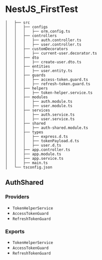 # NestJS_FirstTest
```
│   ├── src
│   │   ├── configs
│   │   │   ├── orm.config.ts
│   │   ├── controllers
│   │   │   ├── auth.controller.ts
│   │   │   ├── user.controller.ts
│   │   ├── customDecorators
│   │   │   ├── current-user.decorator.ts
│   │   ├── dto
│   │   │   ├── create-user.dto.ts
│   │   ├── entities
│   │   │   ├── user.entity.ts
│   │   ├── guards
│   │   │   ├── access-token.guard.ts
│   │   │   ├── refresh-token.guard.ts
│   │   ├── helpers
│   │   │   ├── token-helper.service.ts
│   │   ├── modules
│   │   │   ├── auth.module.ts
│   │   │   ├── user.module.ts
│   │   ├── services
│   │   │   ├── auth.service.ts
│   │   │   ├── user.service.ts
│   │   ├── shared
│   │   │   ├── auth-shared.module.ts
│   │   ├── types
│   │   │   ├── express.d.ts
│   │   │   ├── tokenPayload.d.ts
│   │   │   ├── user.d.ts
│   │   ├── app.controller.ts
│   │   ├── app.module.ts
│   │   ├── app.service.ts
│   │   ├── main.ts
│   └── tsconfig.json
```

## AuthShared
### Providers
- `TokenHelperService`
- `AccessTokenGuard`
- `RefreshTokenGuard`

### Exports
- `TokenHelperService`
- `AccessTokenGuard`
- `RefreshTokenGuard`

